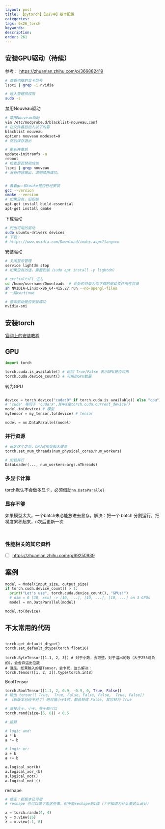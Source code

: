 ```yaml
---
layout: post
title: 【pytorch】【进行中】基本配置
categories:
tags: 0x26_torch
keywords:
description:
order: 261
---
```



## 安装GPU驱动（待续）

参考： https://zhuanlan.zhihu.com/p/366882419


```bash
# 查看电脑的显卡型号
lspci | grep -i nvidia

# 进入管理员权限
sudo -s
```

禁用Nouveau驱动

```bash
# 禁用Nouveau驱动
vim /etc/modprobe.d/blacklist-nouveau.conf
# 在文件最后加入以下内容
blacklist nouveau
options nouveau modeset=0
# 然后保存退出

# 更新并重启
update-initramfs -u
reboot
# 检查是否禁用成功
lspci | grep nouveau
# 没有内容输出，说明禁用成功。


# 看看gcc和cmake是否已经安装
gcc --version
cmake --version
# 如果没有，旧安装
apt-get install build-essential
apt-get install cmake
```

下载驱动
```bash
# 列出可用的驱动
sudo ubuntu-drivers devices
# 下载：
# https://www.nvidia.com/Download/index.aspx?lang=cn
```

安装驱动
```bash
# 关闭显示管理
service lightdm stop
# 如果没有的话，需要安装（sudo apt install -y lightdm）

# ctrl+alt+F1 进入
cd /home/username/Downloads  # 此处的目录为你下载的驱动文件所在目录
sh NVIDIA-Linux-x86_64-415.27.run --no-opengl-files
# 一路continue

# 查询驱动是否安装成功
nvidia-smi
```


## 安装torch

[官网上的安装教程](https://pytorch.org/get-started/locally/)

## GPU
```python
import torch

torch.cuda.is_available() # 返回 True/False 表示GPU是否可用
torch.cuda.device_count() # 可用的GPU数量
```

转为GPU
```python

device = torch.device("cuda:0" if torch.cuda.is_available() else "cpu")
# 'cuda' 等同于 'cuda:X',其中X是torch.cuda.current_device()
model.to(device) # 模型
mytensor = my_tensor.to(device) # tensor

model = nn.DataParallel(model)
```

### 并行资源

```python
# 设定这个之后，CPU占用会极大提高
torch.set_num_threads(num_physical_cores/num_workers)

# 加载并行
DataLoader(..., num_workers=args.nThreads)
```

### 多显卡计算

torch默认不会做多显卡，必须借助`nn.DataParallel`

### 显存不够

如果模型太大，一个batch未必能放进去显存。解决：把一个 batch 分割运行，把梯度累积起来，n次后更新一次

```


```


### 性能相关的其它资料

- [ ] https://zhuanlan.zhihu.com/p/69250939


## 案例
```python
model = Model(input_size, output_size)
if torch.cuda.device_count() > 1:
  print("Let's use", torch.cuda.device_count(), "GPUs!")
  # dim = 0 [30, xxx] -> [10, ...], [10, ...], [10, ...] on 3 GPUs
  model = nn.DataParallel(model)

model.to(device)
```

## 不太常用的代码

```

torch.get_default_dtype()
torch.set_default_dtype(torch.float16)

```


```
torch.ByteTensor([1.1, 2, 3]) # 对于小数，会取整。对于溢出的数（大于255或负的），会舍弃溢出位数
# 但是，如果输入的是Tensor，会卡死，这么解决：
torch.tensor([1, 2, 3]).type(torch.int8)
```



BoolTensor
```python
torch.BoolTensor([1.1, 2, 0.9, -0.9, 0, True, False])
# 输出 tensor([ True,  True, False, False, False,  True, False])
# （新版本已经不对了）绝对值小于1的，都会转成 False, 其它转为 True

# 直接大于、小于、等于都可以
torch.rand(size=(5, 6)) < 0.5

# 运算

# logic and:
a * b
a *= b

# logic or:
a + b
a += b

a.logical_xor(b)
a.logical_xor_(b)
a.logical_not()
a.logical_not_()
```


reshape
```python
# 修正：新版本已可用
# reshape 也可以做下面这些事，但不能reshape到1维（？不知道为什么要这么设计）

x = torch.randn(4, 4)
y = x.view(16)
z = x.view(-1, 8)
```
